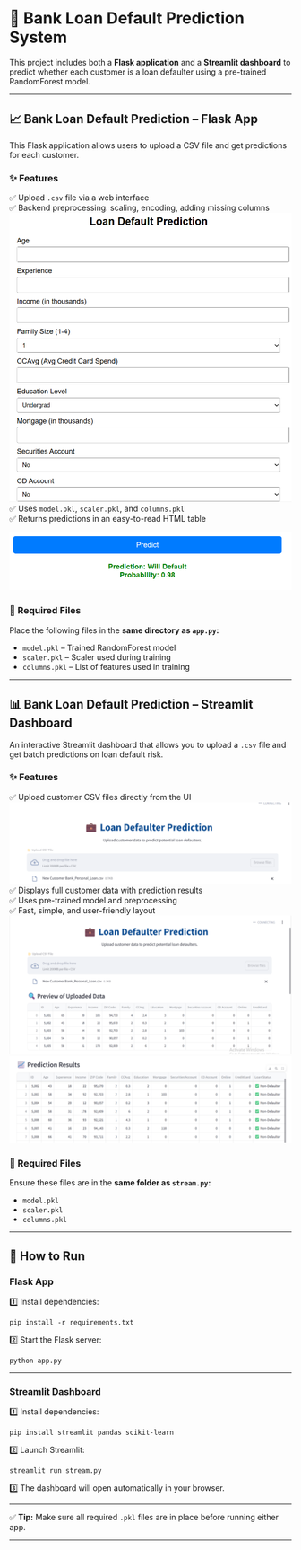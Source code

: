 
# 💼 Bank Loan Default Prediction System

This project includes both a **Flask application** and a **Streamlit dashboard** to predict whether each customer is a loan defaulter using a pre-trained RandomForest model.

---

## 📈 Bank Loan Default Prediction – Flask App

This Flask application allows users to upload a CSV file and get predictions for each customer.

### ✨ Features

✅ Upload `.csv` file via a web interface  
✅ Backend preprocessing: scaling, encoding, adding missing columns  
![alt text](image-3.png)
✅ Uses `model.pkl`, `scaler.pkl`, and `columns.pkl`  
✅ Returns predictions in an easy-to-read HTML table  

![alt text](image-4.png)


### 📂 Required Files

Place the following files in the **same directory as `app.py`:**

- `model.pkl` – Trained RandomForest model
- `scaler.pkl` – Scaler used during training
- `columns.pkl` – List of features used in training

---

## 📊 Bank Loan Default Prediction – Streamlit Dashboard

An interactive Streamlit dashboard that allows you to upload a `.csv` file and get batch predictions on loan default risk.

### ✨ Features

✅ Upload customer CSV files directly from the UI  
![alt text](image-2.png)
✅ Displays full customer data with prediction results  
✅ Uses pre-trained model and preprocessing  
✅ Fast, simple, and user-friendly layout  
![alt text](image.png)
![alt text](image-1.png)

### 📂 Required Files

Ensure these files are in the **same folder as `stream.py`:**

- `model.pkl`
- `scaler.pkl`
- `columns.pkl`

---

## 🚀 How to Run

### Flask App

1️⃣ Install dependencies:
```
pip install -r requirements.txt
```
2️⃣ Start the Flask server:
```
python app.py
```
---

### Streamlit Dashboard

1️⃣ Install dependencies:
```
pip install streamlit pandas scikit-learn
```
2️⃣ Launch Streamlit:
```
streamlit run stream.py
```
3️⃣ The dashboard will open automatically in your browser.

---

✅ **Tip:** Make sure all required `.pkl` files are in place before running either app.

---
